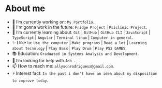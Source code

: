 # About me

- 🔭 I’m currently working on: `My Portfolio`.
- 📌 I'm gonna work in the future: ` Fridge Project ` | ` Psiclinic Project `.
- 🌱 I’m currently learning about: ` Git ` | ` GitHub ` | ` GitHub CLI ` | ` JavaScript ` | ` TypeScript ` | ` Angular ` | ` Terminal linux ` | `Computer in general`.
- ✨ I like to:  ` Use the computer ` | ` Make programs ` | ` Read a lot ` | ` Learning about tecnology ` | ` Play Bass ` | ` Play Drum ` | ` Play PS2 GAMES `.
- 📚 Education: `Graduated in Systems Analysis and Development`.
- 🤔 I’m looking for help with `Job ._.`.
- 📫 How to reach me: `allysonrodriguesx@gmail.com`.
- ⚡ Interest fact: `In the past i don't have an idea about my disposition to improve today`.

